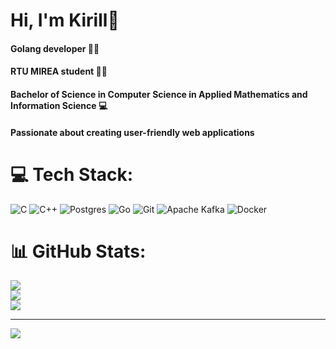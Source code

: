 # Hi, I'm Kirill👋

#### Golang developer 👨‍💻<br/>
#### RTU MIREA student 👨‍🎓<br/>
#### Bachelor of Science in Computer Science in Applied Mathematics and Information Science 💻<br/>
#### Passionate about creating user-friendly web applications<br/>

# 💻 Tech Stack:
![C](https://img.shields.io/badge/c-%2300599C.svg?style=for-the-badge&logo=c&logoColor=white) ![C++](https://img.shields.io/badge/c++-%2300599C.svg?style=for-the-badge&logo=c%2B%2B&logoColor=white) ![Postgres](https://img.shields.io/badge/postgres-%23316192.svg?style=for-the-badge&logo=postgresql&logoColor=white) ![Go](https://img.shields.io/badge/go-%2300ADD8.svg?style=for-the-badge&logo=go&logoColor=white) ![Git](https://img.shields.io/badge/git-%23F05033.svg?style=for-the-badge&logo=git&logoColor=white) ![Apache Kafka](https://img.shields.io/badge/Apache%20Kafka-000?style=for-the-badge&logo=apachekafka) ![Docker](https://img.shields.io/badge/docker-%230db7ed.svg?style=for-the-badge&logo=docker&logoColor=white)
# 📊 GitHub Stats:
![](https://github-readme-stats.vercel.app/api?username=mcqueeN995&theme=dark&hide_border=false&include_all_commits=true&count_private=true)<br/>
![](https://nirzak-streak-stats.vercel.app/?user=mcqueeN995&theme=dark&hide_border=false)<br/>
![](https://github-readme-stats.vercel.app/api/top-langs/?username=mcqueeN995&theme=dark&hide_border=false&include_all_commits=true&count_private=true&layout=compact)

---
[![](https://visitcount.itsvg.in/api?id=mcqueeN995&icon=0&color=0)](https://visitcount.itsvg.in)

<!-- Proudly created with GPRM ( https://gprm.itsvg.in ) -->
